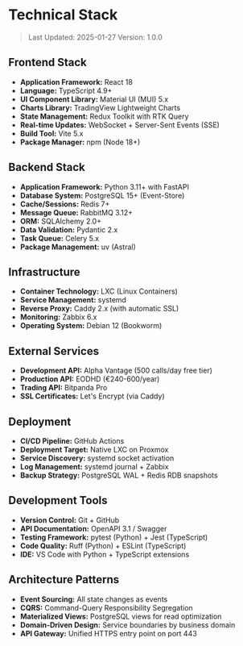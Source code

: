 # Technical Stack

> Last Updated: 2025-01-27
> Version: 1.0.0

## Frontend Stack

- **Application Framework:** React 18
- **Language:** TypeScript 4.9+
- **UI Component Library:** Material UI (MUI) 5.x
- **Charts Library:** TradingView Lightweight Charts
- **State Management:** Redux Toolkit with RTK Query
- **Real-time Updates:** WebSocket + Server-Sent Events (SSE)
- **Build Tool:** Vite 5.x
- **Package Manager:** npm (Node 18+)

## Backend Stack

- **Application Framework:** Python 3.11+ with FastAPI
- **Database System:** PostgreSQL 15+ (Event-Store)
- **Cache/Sessions:** Redis 7+
- **Message Queue:** RabbitMQ 3.12+
- **ORM:** SQLAlchemy 2.0+
- **Data Validation:** Pydantic 2.x
- **Task Queue:** Celery 5.x
- **Package Management:** uv (Astral)

## Infrastructure

- **Container Technology:** LXC (Linux Containers)
- **Service Management:** systemd
- **Reverse Proxy:** Caddy 2.x (with automatic SSL)
- **Monitoring:** Zabbix 6.x
- **Operating System:** Debian 12 (Bookworm)

## External Services

- **Development API:** Alpha Vantage (500 calls/day free tier)
- **Production API:** EODHD (€240-600/year)
- **Trading API:** Bitpanda Pro
- **SSL Certificates:** Let's Encrypt (via Caddy)

## Deployment

- **CI/CD Pipeline:** GitHub Actions
- **Deployment Target:** Native LXC on Proxmox
- **Service Discovery:** systemd socket activation
- **Log Management:** systemd journal + Zabbix
- **Backup Strategy:** PostgreSQL WAL + Redis RDB snapshots

## Development Tools

- **Version Control:** Git + GitHub
- **API Documentation:** OpenAPI 3.1 / Swagger
- **Testing Framework:** pytest (Python) + Jest (TypeScript)
- **Code Quality:** Ruff (Python) + ESLint (TypeScript)
- **IDE:** VS Code with Python + TypeScript extensions

## Architecture Patterns

- **Event Sourcing:** All state changes as events
- **CQRS:** Command-Query Responsibility Segregation
- **Materialized Views:** PostgreSQL views for read optimization
- **Domain-Driven Design:** Service boundaries by business domain
- **API Gateway:** Unified HTTPS entry point on port 443